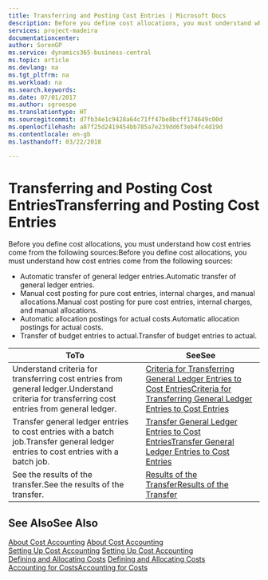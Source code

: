 ```yaml
---
title: Transferring and Posting Cost Entries | Microsoft Docs
description: Before you define cost allocations, you must understand where cost entries come from.
services: project-madeira
documentationcenter: 
author: SorenGP
ms.service: dynamics365-business-central
ms.topic: article
ms.devlang: na
ms.tgt_pltfrm: na
ms.workload: na
ms.search.keywords: 
ms.date: 07/01/2017
ms.author: sgroespe
ms.translationtype: HT
ms.sourcegitcommit: d7fb34e1c9428a64c71ff47be8bcff174649c00d
ms.openlocfilehash: a87f25d2419454bb785a7e239dd6f3eb4fc4d19d
ms.contentlocale: en-gb
ms.lasthandoff: 03/22/2018

---
```

# <a name="transferring-and-posting-cost-entries"></a><span data-ttu-id="49b14-103">Transferring and Posting Cost Entries</span><span class="sxs-lookup"><span data-stu-id="49b14-103">Transferring and Posting Cost Entries</span></span>
<span data-ttu-id="49b14-104">Before you define cost allocations, you must understand how cost entries come from the following sources:</span><span class="sxs-lookup"><span data-stu-id="49b14-104">Before you define cost allocations, you must understand how cost entries come from the following sources:</span></span>  

-   <span data-ttu-id="49b14-105">Automatic transfer of general ledger entries.</span><span class="sxs-lookup"><span data-stu-id="49b14-105">Automatic transfer of general ledger entries.</span></span>  
-   <span data-ttu-id="49b14-106">Manual cost posting for pure cost entries, internal charges, and manual allocations.</span><span class="sxs-lookup"><span data-stu-id="49b14-106">Manual cost posting for pure cost entries, internal charges, and manual allocations.</span></span>  
-   <span data-ttu-id="49b14-107">Automatic allocation postings for actual costs.</span><span class="sxs-lookup"><span data-stu-id="49b14-107">Automatic allocation postings for actual costs.</span></span>  
-   <span data-ttu-id="49b14-108">Transfer of budget entries to actual.</span><span class="sxs-lookup"><span data-stu-id="49b14-108">Transfer of budget entries to actual.</span></span>  

|<span data-ttu-id="49b14-109">**To**</span><span class="sxs-lookup"><span data-stu-id="49b14-109">**To**</span></span>|<span data-ttu-id="49b14-110">**See**</span><span class="sxs-lookup"><span data-stu-id="49b14-110">**See**</span></span>|  
|------------|-------------|  
|<span data-ttu-id="49b14-111">Understand criteria for transferring cost entries from general ledger.</span><span class="sxs-lookup"><span data-stu-id="49b14-111">Understand criteria for transferring cost entries from general ledger.</span></span>|[<span data-ttu-id="49b14-112">Criteria for Transferring General Ledger Entries to Cost Entries</span><span class="sxs-lookup"><span data-stu-id="49b14-112">Criteria for Transferring General Ledger Entries to Cost Entries</span></span>](finance-criteria-for-transferring-general-ledger-entries-to-cost-entries.md)|  
|<span data-ttu-id="49b14-113">Transfer general ledger entries to cost entries with a batch job.</span><span class="sxs-lookup"><span data-stu-id="49b14-113">Transfer general ledger entries to cost entries with a batch job.</span></span>|[<span data-ttu-id="49b14-114">Transfer General Ledger Entries to Cost Entries</span><span class="sxs-lookup"><span data-stu-id="49b14-114">Transfer General Ledger Entries to Cost Entries</span></span>](finance-how-to-transfer-general-ledger-entries-to-cost-entries.md)|  
|<span data-ttu-id="49b14-115">See the results of the transfer.</span><span class="sxs-lookup"><span data-stu-id="49b14-115">See the results of the transfer.</span></span>|[<span data-ttu-id="49b14-116">Results of the Transfer</span><span class="sxs-lookup"><span data-stu-id="49b14-116">Results of the Transfer</span></span>](finance-results-of-the-transfer.md)|  

## <a name="see-also"></a><span data-ttu-id="49b14-117">See Also</span><span class="sxs-lookup"><span data-stu-id="49b14-117">See Also</span></span>  
 <span data-ttu-id="49b14-118">[About Cost Accounting](finance-about-cost-accounting.md) </span><span class="sxs-lookup"><span data-stu-id="49b14-118">[About Cost Accounting](finance-about-cost-accounting.md) </span></span>  
 <span data-ttu-id="49b14-119">[Setting Up Cost Accounting](finance-set-up-cost-accounting.md) </span><span class="sxs-lookup"><span data-stu-id="49b14-119">[Setting Up Cost Accounting](finance-set-up-cost-accounting.md) </span></span>  
 <span data-ttu-id="49b14-120">[Defining and Allocating Costs](finance-define-and-allocate-costs.md) </span><span class="sxs-lookup"><span data-stu-id="49b14-120">[Defining and Allocating Costs](finance-define-and-allocate-costs.md) </span></span>  
 [<span data-ttu-id="49b14-121">Accounting for Costs</span><span class="sxs-lookup"><span data-stu-id="49b14-121">Accounting for Costs</span></span>](finance-manage-cost-accounting.md)

